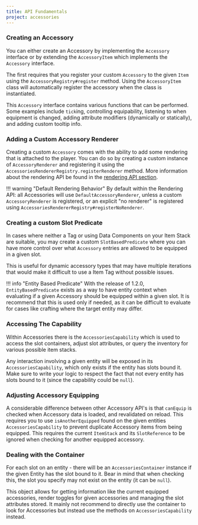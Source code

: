 ```yaml
---
title: API Fundamentals
project: accessories
---
```


### Creating an Accessory

You can either create an Accessory by implementing the `Accessory` interface or by extending the `AccessoryItem` which implements the `Accessory` interface. 

The first requires that you register your custom `Accessory` to the given `Item` using the `AccessoryRegistry#register` method. Using the `AccessoryItem` class will automatically register the accessory when the class is instantiated.

This `Accessory` interface contains various functions that can be performed. Some examples include `tick`ing, controlling equipability, listening to when equipment is changed, adding attribute modifiers (dynamically or statically), and adding custom tooltip info.

### Adding a Custom Accessory Renderer

Creating a custom `Accessory` comes with the ability to add some rendering that is attached to the player. You can do so by creating a custom instance of `AccessoryRenderer` and registering it using the `AccessoriesRendererRegistry.registerRenderer` method. More information about the rendering API be found in the [rendering API section](./rendering_api.md).

!!! warning "Default Rendering Behavior"
    By default within the Rendering API: all Accessories will use `DefaultAccessoryRenderer`, unless a custom `AccessoryRenderer` is registered, or an explicit "no renderer" is registered using `AccessoriesRendererRegistry#registerNoRenderer`.

### Creating a custom Slot Predicate

In cases where neither a Tag or using Data Components on your Item Stack are suitable, you may create a custom `SlotBasedPredicate` where you can have more control over what `Accessory` entries are allowed to be equipped in a given slot. 

This is useful for dynamic accessory types that may have multiple iterations that would make it difficult to use a Item Tag without possible issues.

!!! info "Entity Based Predicate"
    With the release of 1.2.0, `EntityBasedPredicate` exists as a way to have entity context when evaluating if a given Accessory should be equipped within a given slot. It is recommend that this is used only if needed, as it can be difficult to evaluate for cases like crafting where the target entity may differ.

### Accessing The Capability

Within Accessories there is the `AccessoriesCapability` which is used to access the slot containers, adjust slot attributes, or query the inventory for various possible item stacks. 

Any interaction involving a given entity will be exposed in its `AccessoriesCapability`, which only exists if the entity has slots bound it. Make sure to write your logic to respect the fact that not every entity has slots bound to it (since the capability could be `null`).

### Adjusting Accessory Equipping

A considerable difference between other Accessory API's is that `canEquip` is checked when Accessory data is loaded, and revalidated on reload. This requires you to use `isAnotherEquipped` found on the given entities `AccessoriesCapability` to prevent duplicate Accessory items from being equipped. This requires the current `ItemStack` and its `SlotReference` to be ignored when checking for another equipped accessory.

### Dealing with the Container

For each slot on an entity - there will be an `AccessoriesContainer` instance if the given Entity has the slot bound to it. Bear in mind that when checking this, the slot you specify may not exist on the entity (it can be `null`).

This object allows for getting information like the current equipped accessories, render toggles for given accessories and managing the slot attributes stored. It mainly not recommend to directly use the container to look for Accessories but instead use the methods on `AccessoriesCapability` instead.
